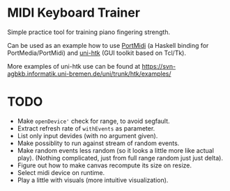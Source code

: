 MIDI Keyboard Trainer
=====================

Simple practice tool for training piano fingering strength.

Can be used as an example how to use [PortMidi](http://hackage.haskell.org/package/PortMidi)
(a Haskell binding for PortMedia/PortMidi)
and [uni-htk](https://hackage.haskell.org/package/uni-htk)
(GUI toolkit based on Tcl/Tk).

More examples of uni-htk use can be found at
<https://svn-agbkb.informatik.uni-bremen.de/uni/trunk/htk/examples/>

TODO
====

* Make `openDevice'` check for range, to avoid segfault.
* Extract refresh rate of `withEvents` as parameter.
* List only input devides (with no argument given).
* Make possiblity to run against stream of random events.
* Make random events less random (so it looks a little more like actual play).
  (Nothing complicated, just from full range random just just delta).
* Figure out how to make canvas recompute its size on resize.
* Select midi device on runtime.
* Play a little with visuals (more intuitive visualization).
